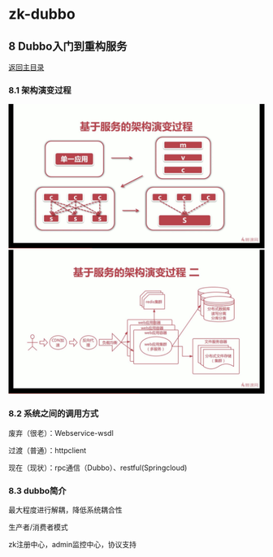 # zk-dubbo

## 8 Dubbo入门到重构服务
[返回主目录](../README.md)

### 8.1 架构演变过程
![](images/ServiceFrameWork1.PNG)
![](images/ServiceFrameWork2.PNG)

### 8.2 系统之间的调用方式

废弃（很老）：Webservice-wsdl

过渡（普通）：httpclient

现在（现状）：rpc通信（Dubbo）、restful(Springcloud)

### 8.3 dubbo简介

最大程度进行解耦，降低系统耦合性

生产者/消费者模式

zk注册中心，admin监控中心，协议支持

